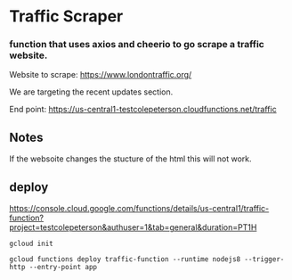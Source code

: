 # Traffic Scraper

### function that uses axios and cheerio to go scrape a traffic website.

Website to scrape: https://www.londontraffic.org/

We are targeting the recent updates section.

End point: https://us-central1-testcolepeterson.cloudfunctions.net/traffic

## Notes

If the websoite changes the stucture of the html this will not work.

<!-- "@google-cloud/functions-framework": "^1.2.1", -->

## deploy

https://console.cloud.google.com/functions/details/us-central1/traffic-function?project=testcolepeterson&authuser=1&tab=general&duration=PT1H

`gcloud init`

`gcloud functions deploy traffic-function --runtime nodejs8 --trigger-http --entry-point app`
